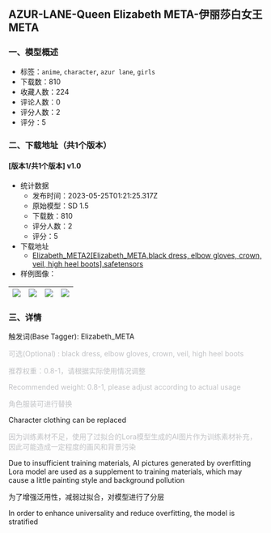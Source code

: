 ## AZUR-LANE-Queen Elizabeth META-伊丽莎白女王META
### 一、模型概述

- 标签：`anime`, `character`, `azur lane`, `girls`
- 下载数：810
- 收藏人数：224
- 评论人数：0
- 评分人数：2
- 评分：5

### 二、下载地址（共1个版本）

#### [版本1/共1个版本] v1.0

- 统计数据
  - 发布时间：2023-05-25T01:21:25.317Z
  - 原始模型：SD 1.5
  - 下载数：810
  - 评分人数：2
  - 评分：5
- 下载地址
  - [Elizabeth_META2[Elizabeth_META,black dress, elbow gloves, crown, veil, high heel boots].safetensors](https://civitai.com/api/download/models/80257)
- 样例图像：

| <img src="https://image.civitai.com/xG1nkqKTMzGDvpLrqFT7WA/d354137d-1f3b-46af-b0a5-5556e6b8f43b/width=450/901234.jpeg" /> | <img src="https://image.civitai.com/xG1nkqKTMzGDvpLrqFT7WA/93dcbd64-2ff5-4862-9748-e225cddf131e/width=450/901139.jpeg" /> | <img src="https://image.civitai.com/xG1nkqKTMzGDvpLrqFT7WA/14f1f3ba-f5af-42c6-b12f-b31e3e32abc9/width=450/901138.jpeg" /> | <img src="https://image.civitai.com/xG1nkqKTMzGDvpLrqFT7WA/9dfb316f-dc45-4736-974c-e54f4f2e703e/width=450/901146.jpeg" /> |
| ---- | ---- | ---- | ---- |


### 三、详情
<p>触发词(Base Tagger): Elizabeth_META</p><p><span style="color:rgb(193, 194, 197)">可选(Optional) : black dress, elbow gloves, crown, veil, high heel boots</span></p><p></p><p><span style="color:rgb(193, 194, 197)">推荐权重：0.8-1，请根据实际使用情况调整</span></p><p><span style="color:rgb(193, 194, 197)">Recommended weight: 0.8-1, please adjust according to actual usage</span></p><p></p><p><span style="color:rgb(193, 194, 197)">角色服装可进行替换</span></p><p>Character clothing can be replaced</p><p></p><p><span style="color:rgb(193, 194, 197)">因为训练素材不足，使用了过拟合的Lora模型生成的AI图片作为训练素材补充，因此可能造成一定程度的画风和背景污染</span></p><p>Due to insufficient training materials, AI pictures generated by overfitting Lora model are used as a supplement to training materials, which may cause a little painting style and background pollution</p><p></p><p>为了增强泛用性，减弱过拟合，对模型进行了分层</p><p>In order to enhance universality and reduce overfitting, the model is stratified</p>